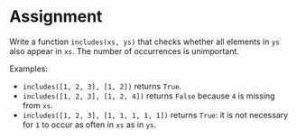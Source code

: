 # Assignment

Write a function `includes(xs, ys)` that checks whether all elements in `ys` also appear in `xs`.
The number of occurrences is unimportant.

Examples:

* `includes([1, 2, 3], [1, 2])` returns `True`.
* `includes([1, 2, 3], [1, 2, 4])` returns `False` because `4` is missing from `xs`.
* `includes([1, 2, 3], [1, 1, 1, 1, 1])` returns `True`: it is not necessary for `1` to occur as often in `xs` as in `ys`.
